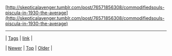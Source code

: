 <!--
title:
date: 2020-06-28T15:27:00.264Z
tags: link
-->




[http://skepticalavenger.tumblr.com/post/76571856308/commodifiedsouls-piscula-in-1930-the-average](http://skepticalavenger.tumblr.com/post/76571856308/commodifiedsouls-piscula-in-1930-the-average)

<!--BOTTOM-POST-NAVIGATION-->
---

| [Tags](tags.md) | [link](tag-link.md) |

| [Newer](76519620383.md) | [Top](index.md) | [Older](76577078648.md) |